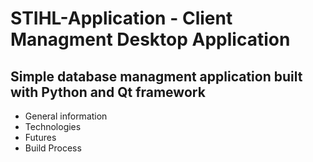 
# STIHL-Application - Client Managment Desktop Application
## Simple database managment application built with Python and Qt framework

* General information
* Technologies
* Futures
* Build Process

